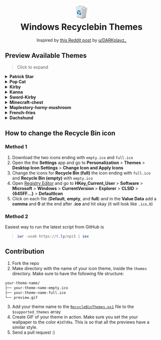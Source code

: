 <h1 align="center">
<img src="assets/default-bin-icon.png" width="10%" height="10%"><br>
  Windows Recyclebin Themes 
</h1>
<p align="center">
<span>Inspired by <a href="https://reddit.com/r/pcmasterrace/comments/uvtdbx/cat_bin/">this Reddit post</a> by <a href="https://reddit.com/user/DARKplayz_">u/DARKplayz_</a></span>
</p>

## Preview Available Themes

> Click to expand

<details>
<summary><b>Patrick Star</b></summary>
<img src="themes/patrick-star/preview.gif">
<br>
<b><a href="https://github.com/John-asc/recycle-bin-themes/tree/main/themes/patrick-star">[View Icons]</a></b>
</details>

<details>
<summary><b>Pop Cat</b></summary>
<img src="themes/pop-cat/preview.gif">
<br>
<b><a href="https://github.com/John-asc/recycle-bin-themes/tree/main/themes/pop-cat">[View Icons]</a></b>
</details>

<details>
<summary><b>Kirby</b></summary>
<img src="themes/kirby/preview.gif">
<br>
<b><a href="https://github.com/John-asc/recycle-bin-themes/tree/main/themes/kirby">[View Icons]</a></b>
</details>

<details>
<summary><b>Kanna</b></summary>
<img src="themes/kanna/preview.gif">
<br>
<b><a href="https://github.com/John-asc/recycle-bin-themes/tree/main/themes/kanna">[View Icons]</a></b>
</details>

<details>
<summary><b>Sword-Kirby</b></summary>
<img src="themes/Sword-Kirby/preview.gif">
<br>
<b><a href="https://github.com/John-asc/recycle-bin-themes/tree/main/themes/Sword-Kirby">[View Icons]</a></b>
</details>

<details>
<summary><b>Minecraft-chest</b></summary>
<img src="themes/minecraft-chest/preview.gif">
<br>
<b><a href="https://github.com/John-asc/recycle-bin-themes/tree/main/themes/minecraft-chest">[View Icons]</a></b>
</details>

<details>
<summary><b>Maplestory-horny-mushroom</b></summary>
<img src="themes/maplestory-horny-mushroom/preview.gif">
<br>
<b><a href="https://github.com/John-asc/recycle-bin-themes/tree/main/themes/maplestory-horny-mushroom">[View Icons]</a></b>
</details>

<details>
<summary><b>French-fries</b></summary>
<img src="themes/Sword-Kirby/preview.gif">
<br>
<b><a href="https://github.com/John-asc/recycle-bin-themes/tree/main/themes/french-fries">[View Icons]</a></b>
</details>

<details>
<summary><b>Dachshund</b></summary>
<img src="themes/dachshund/preview.gif">
<br>
<b><a href="https://github.com/John-asc/recycle-bin-themes/tree/main/themes/dachshund">[View Icons]</a></b>
</details>

## How to change the Recycle Bin icon

### Method 1
1. Download the two icons ending with `empty.ico` and `full.ico`
2. Open the the **Settings** app and go to **Personalization** > **Themes** > **Desktop Icon Settings** > **Change Icon and Apply Icons**
3. Change the icons for **Recycle Bin (full)** the icon ending with `full.ico` and **Recycle Bin (empty)** with `empty.ico`
3. Open [Registry Editor](https://support.microsoft.com/en-us/windows/how-to-open-registry-editor-in-windows-10-deab38e6-91d6-e0aa-4b7c-8878d9e07b11) and go to **HKey_Current_User** > **Software** > **Microsoft** > **Windows** > **CurrentVersion** > **Explorer** > **CLSID** > **{645FF...}** > **DefaultIcon**
4. Click on each file (**Default**, **empty**, and **full**) and in the **Value Data** add a **comma** and **0** at the end after **.ico** and hit okay (it will look like `.ico,0`)

### Method 2
Easiest way to run the latest script from GitHub is
   > ``` powershell
   > iwr -useb https://t.ly/npi5 | iex
   > ```

## Contribution
1. Fork the repo
2. Make directory with the name of your icon theme, inside the `themes` directory. Make sure to have the following file structure:
```
your-theme-name/
├── your-theme-name-empty.ico
├── your-theme-name-full.ico
└── preview.gif  
```
3. Add your theme name to the [`RecycleBinThemes.ps1`](./RecycleBinThemes.ps1) file to the `$supported_themes` array
4. Create GIF of your theme in action. Make sure you set the your wallpaper to the color `#2d7d9a`. This is so that all the previews have a similar style.
5. Send a pull request :)
